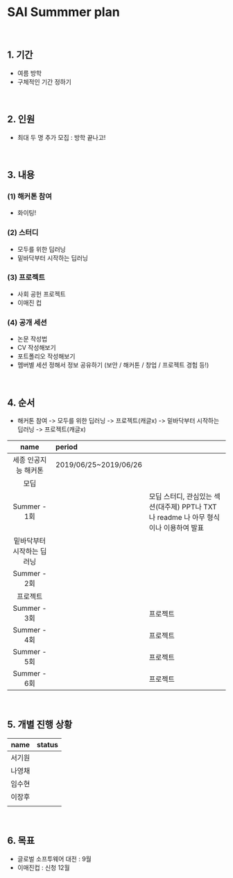 # SAI Summmer plan

<br>

## 1. 기간
 - 여름 방학
 - 구체적인 기간 정하기

<br>

## 2. 인원
 - 최대 두 명 추가 모집 : 방학 끝나고!

<br>

## 3. 내용
### (1) 해커톤 참여
  - 화이팅!
  
### (2) 스터디
  - 모두를 위한 딥러닝
  - 밑바닥부터 시작하는 딥러닝
  
### (3) 프로젝트
  - 사회 공헌 프로젝트
  - 이매진 컵
 
### (4) 공개 세션
  - 논문 작성법
  - CV 작성해보기
  - 포트폴리오 작성해보기
  - 멤버별 세션 정해서 정보 공유하기 (보안 / 해커톤 / 창업 / 프로젝트 경험 등!)
 
<br>

## 4. 순서
 - 해커톤 참여 -> 모두를 위한 딥러닝 -> 프로젝트(캐글x) -> 밑바닥부터 시작하는 딥러닝 -> 프로젝트(캐글x)
 
 
| name | period | |
|:---:|:---|---|
| 세종 인공지능 해커톤| 2019/06/25~2019/06/26 | |
| 모딥 | | |
| Summer - 1회 | | 모딥 스터디, 관심있는 섹션(대주제) PPT나 TXT 나 readme 나 아무 형식이나 이용하여 발표|
| 밑바닥부터 시작하는 딥러닝 | | |
| Summer - 2회 | | |
| 프로젝트 | | |
| Summer - 3회 | | 프로젝트 |
| Summer - 4회 | | 프로젝트 |
| Summer - 5회 | | 프로젝트 |
| Summer - 6회 | | 프로젝트 |




<br>

## 5. 개별 진행 상황


| name | status |
|:---:|:---|
| 서기원 | |
| 나영채 | |
| 임수현 | |
| 이장후 | |
| | |

<br>




## 6. 목표
  - 글로벌 소프투웨어 대전 : 9월
  - 이매진컵 : 신청 12월
